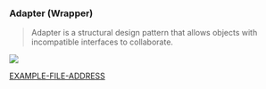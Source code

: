 ### Adapter (Wrapper)

> Adapter is a structural design pattern that allows objects with incompatible interfaces to collaborate.

<img src="https://user-images.githubusercontent.com/37804060/165858390-a0bdcf53-22bb-42b3-b499-70b51384a61c.png"/>

[EXAMPLE-FILE-ADDRESS](/Examples/DP/Adapter.ts)
